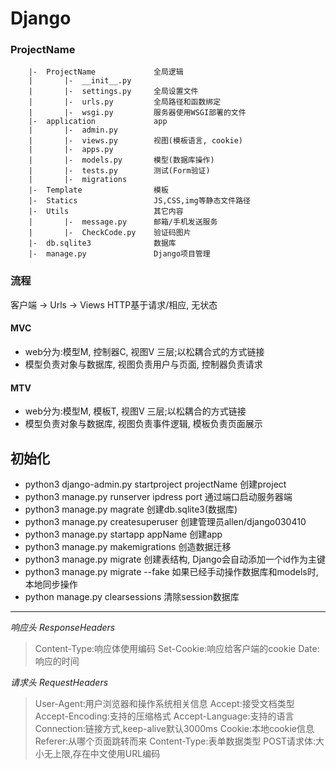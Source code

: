 # Django
### ProjectName
        |-  ProjectName             全局逻辑
        |       |-  __init__.py
        |       |-  settings.py     全局设置文件
        |       |-  urls.py         全局路径和函数绑定
        |       |-  wsgi.py         服务器使用WSGI部署的文件
        |-  application             app
        |       |-  admin.py
        |       |-  views.py        视图(模板语言, cookie)
        |       |-  apps.py
        |       |-  models.py       模型(数据库操作)
        |       |-  tests.py        测试(Form验证)
        |       |-  migrations
        |-  Template                模板
        |-  Statics                 JS,CSS,img等静态文件路径
        |-  Utils                   其它内容
        |       |-  message.py      邮箱/手机发送服务
        |       |-  CheckCode.py    验证码图片
        |-  db.sqlite3              数据库
        |-  manage.py               Django项目管理

### 流程
客户端 -> Urls -> Views
HTTP基于请求/相应, 无状态

#### MVC
* web分为:模型M, 控制器C, 视图V 三层;以松耦合式的方式链接
* 模型负责对象与数据库, 视图负责用户与页面, 控制器负责请求

#### MTV
* web分为:模型M, 模板T, 视图V 三层;以松耦合的方式链接
* 模型负责对象与数据库, 视图负责事件逻辑, 模板负责页面展示

## 初始化
* python3 django-admin.py startproject projectName 创建project
* python3 manage.py runserver ipdress port   通过端口启动服务器端
* python3 manage.py magrate    创建db.sqlite3(数据库)
* python3 manage.py createsuperuser     创建管理员allen/django030410
* python3 manage.py startapp appName   创建app
* python3 manage.py makemigrations 创造数据迁移
* python3 manage.py migrate 创建表结构, Django会自动添加一个id作为主键
* python3 manage.py migrate --fake 如果已经手动操作数据库和models时, 本地同步操作
* python manage.py clearsessions 清除session数据库

***

*响应头 ResponseHeaders*
> Content-Type:响应体使用编码
> Set-Cookie:响应给客户端的cookie
> Date:响应的时间

*请求头 RequestHeaders*
> User-Agent:用户浏览器和操作系统相关信息
> Accept:接受文档类型
> Accept-Encoding:支持的压缩格式
> Accept-Language:支持的语言
> Connection:链接方式,keep-alive默认3000ms
> Cookie:本地cookie信息
> Referer:从哪个页面跳转而来
> Content-Type:表单数据类型
> POST请求体:大小无上限,存在中文使用URL编码